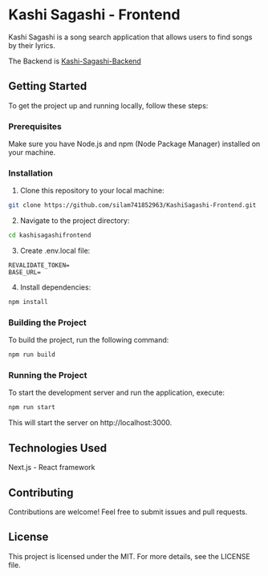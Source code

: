 # Kashi Sagashi - Frontend

Kashi Sagashi is a song search application that allows users to find songs by their lyrics.

The Backend is [Kashi-Sagashi-Backend](https://github.com/dangbui03/Kashi-Sagashi-Backend)

## Getting Started

To get the project up and running locally, follow these steps:

### Prerequisites

Make sure you have Node.js and npm (Node Package Manager) installed on your machine.

### Installation

1. Clone this repository to your local machine:

```bash
git clone https://github.com/silam741852963/KashiSagashi-Frontend.git
```

2. Navigate to the project directory:

```bash
cd kashisagashifrontend
```

3. Create .env.local file:

```
REVALIDATE_TOKEN=
BASE_URL=
```
  
4. Install dependencies:

```bash
npm install
```

### Building the Project

To build the project, run the following command:

```bash
npm run build
```

### Running the Project

To start the development server and run the application, execute:

```bash
npm run start
```

This will start the server on http://localhost:3000.

## Technologies Used

Next.js - React framework

## Contributing

Contributions are welcome! Feel free to submit issues and pull requests.

## License

This project is licensed under the MIT. For more details, see the LICENSE file.

